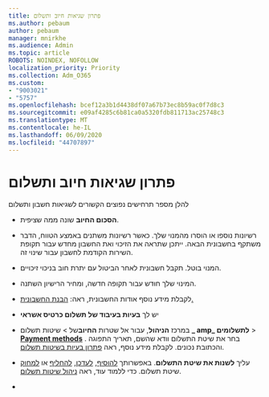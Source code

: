 ```yaml
---
title: פתרון שגיאות חיוב ותשלום
ms.author: pebaum
author: pebaum
manager: mnirkhe
ms.audience: Admin
ms.topic: article
ROBOTS: NOINDEX, NOFOLLOW
localization_priority: Priority
ms.collection: Adm_O365
ms.custom:
- "9003021"
- "5757"
ms.openlocfilehash: bcef12a3b1d4438df07a67b73ec8b59ac0f7d8c3
ms.sourcegitcommit: e09af4285c6b81ca0a5320fdb811713ac25748c3
ms.translationtype: MT
ms.contentlocale: he-IL
ms.lasthandoff: 06/09/2020
ms.locfileid: "44707897"
---
```

# <a name="resolving-billing-and-payment-errors"></a>פתרון שגיאות חיוב ותשלום

להלן מספר תרחישים נפוצים הקשורים לשגיאות חשבון ותשלום

- **הסכום החיוב** שונה ממה שציפית.
- רשיונות נוספו או הוסרו מהמנוי שלך. כאשר רשיונות משתנים באמצע הטווח, הדבר משתקף בחשבונית הבאה. ייתכן שתראה את הזיכוי ואת החשבון מחדש עבור תקופת השירות הקודמת לחשבון עבור שינוי זה.
- המנוי בוטל. תקבל חשבונית לאחר הביטול עם יתרת חוב בניכוי זיכויים.
- המינוי שלך חוּדש עבור תקופה חדשה, ומחיר הרישיון השתנה.
- לקבלת מידע נוסף אודות החשבונית, ראה: [הבנת החשבונית.](https://docs.microsoft.com/microsoft-365/commerce/billing-and-payments/understand-your-invoice2)
- יש לך **בעיות בעיבוד של תשלום כרטיס אשראי**
- במרכז **הניהול**, עבור אל שטרות **החיוב**של   >   שיטות תשלום **_ amp_ לתשלומים**   >   **[Payment methods](https://go.microsoft.com/fwlink/p/?linkid=2018806)** . בחר את שיטת התשלום וודא שהשם, תאריך התפוגה והכתובת נכונים. לקבלת מידע נוסף, ראה [פתרון בעיות בשיטות תשלום](https://docs.microsoft.com/microsoft-365/commerce/billing-and-payments/manage-payment-methods#troubleshoot-payment-methods).

- עליך **לשנות את שיטת התשלום**. באפשרותך [להוסיף](https://docs.microsoft.com/microsoft-365/commerce/billing-and-payments/manage-payment-methods?view=o365-worldwide#add-a-payment-method), [לעדכן](https://docs.microsoft.com/microsoft-365/commerce/billing-and-payments/manage-payment-methods?view=o365-worldwide#update-payment-method-details), [להחליף](https://docs.microsoft.com/microsoft-365/commerce/billing-and-payments/manage-payment-methods?view=o365-worldwide#replace-a-payment-method) או [למחוק](https://docs.microsoft.com/microsoft-365/commerce/billing-and-payments/manage-payment-methods?view=o365-worldwide#delete-a-payment-method) שיטת תשלום. כדי ללמוד עוד, ראה [ניהול שיטות תשלום](https://docs.microsoft.com/microsoft-365/commerce/billing-and-payments/manage-payment-methods?view=o365-worldwide).
- 